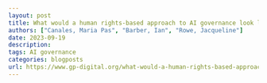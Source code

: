 ```yaml
---
layout: post
title: What would a human rights-based approach to AI governance look like?
authors: ["Canales, Maria Pas", "Barber, Ian", "Rowe, Jacqueline"]
date: 2023-09-19
description: 
tags: AI governance
categories: blogposts
url: https://www.gp-digital.org/what-would-a-human-rights-based-approach-to-ai-governance-look-like/
---
```


